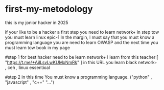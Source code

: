 # first-my-metodology
this is my jonior hacker in 2025

if your like to be a hacker 
  a first step you need to learn network+
  in step tow you must learn linux epic-1
  In the margin, I must say that you must know a programming language
  you are need to learn OWASP 
  and the next time you must learn tow book in my page

  #step 1
  for best hacker need to be learn network+ 
  I learn from this teacher [ "https://t.me/+AilLsvLwKUMxNmRk" ]
in this URL you learn black network+ , ceh , linux essentioal

  #step 2
  in this time You must know a programming language. ("python" , "javascript" , "c++" "...")
  

